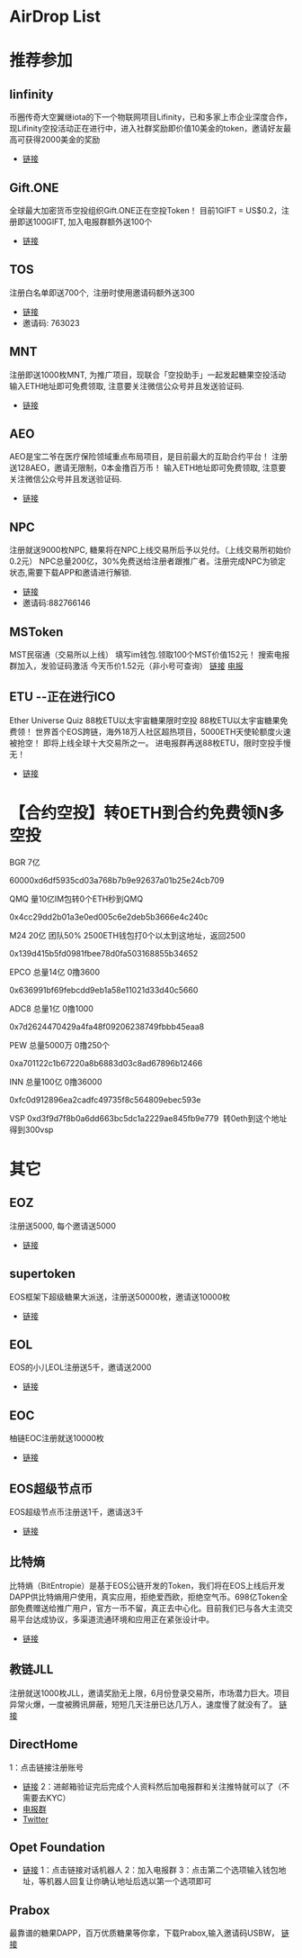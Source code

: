 # AirDrop List

# 推荐参加
## linfinity
币圈传奇大空翼继iota的下一个物联网项目Lifinity，已和多家上市企业深度合作，现Lifinity空投活动正在进行中，进入社群奖励即价值10美金的token，邀请好友最高可获得2000美金的奖励
* [链接](https://candy.linfinity.io/profile/869f82d78a640856fe502668ff3fc1ca)

## Gift.ONE
全球最大加密货币空投组织Gift.ONE正在空投Token！
目前1GIFT = US$0.2，注册即送100GIFT, 加入电报群额外送100个
* [链接](https://gift.one/i/eEUspE)

## TOS
注册白名单即送700个,  注册时使用邀请码额外送300
* [链接](https://tos.link)
* 邀请码: 763023

## MNT
注册即送1000枚MNT, 为推广项目，现联合「空投助手」一起发起糖果空投活动
输入ETH地址即可免费领取, 注意要关注微信公众号并且发送验证码.
* [链接](https://token.air-drop.top/?invite=ev52jdmh&coin=mnt)

## AEO
AEO是宝二爷在医疗保险领域重点布局项目，是目前最大的互助合约平台！
注册送128AEO，邀请无限制，0本金撸百万币！
输入ETH地址即可免费领取, 注意要关注微信公众号并且发送验证码.
* [链接](https://candy.air-drop.top/?invite=hrziozal&coin=aeo)

## NPC 
注册就送9000枚NPC, 糖果将在NPC上线交易所后予以兑付。（上线交易所初始价0.2元）
NPC总量200亿，30%免费送给注册者跟推广者。注册完成NPC为锁定状态,需要下载APP和邀请进行解锁.
* [链接](1aau.com/i/882766146 ) 
* 邀请码:882766146

## MSToken 
MST民宿通（交易所以上线）
填写im钱包.领取100个MST价值152元！
搜索电报群加入，发验证码激活
今天币价1.52元（非小号可查询）
[链接](http://t.mstoken.io/?code=TIN9E0QB8C)
[电报](https://t.me/mstoken)

## ETU --正在进行ICO
Ether Universe Quiz 88枚ETU以太宇宙糖果限时空投
88枚ETU以太宇宙糖果免费领！
世界首个EOS跨链，海外18万人社区超热项目，5000ETH天使轮额度火速被抢空！
即将上线全球十大交易所之一。
进电报群再送88枚ETU，限时空投手慢无！
* [链接](https://etu.link/p/c7b38975.html)


# 【合约空投】转0ETH到合约免费领N多空投
BGR 7亿 

60000xd6df5935cd03a768b7b9e92637a01b25e24cb709

QMQ 量10亿IM包转0个ETH秒到QMQ

0x4cc29dd2b01a3e0ed005c6e2deb5b3666e4c240c

M24  20亿 团队50%   2500ETH钱包打0个以太到这地址，返回2500

0x139d415b5fd0981fbee78d0fa503168855b34652

EPCO  总量14亿 0撸3600

0x636991bf69febcdd9eb1a58e11021d33d40c5660

ADC8   总量1亿 0撸1000

0x7d2624470429a4fa48f09206238749fbbb45eaa8

PEW    总量5000万 0撸250个

0xa701122c1b67220a8b6883d03c8ad67896b12466

INN    总量100亿  0撸36000

0xfc0d912896ea2cadfc49735f8c564809ebec593e

VSP
0xd3f9d7f8b0a6dd663bc5dc1a2229ae845fb9e779  转0eth到这个地址 得到300vsp 

# 其它
## EOZ
注册送5000, 每个邀请送5000
* [链接](http://eoz.one/i/2602677)

## supertoken
EOS框架下超级糖果大派送，注册送50000枚，邀请送10000枚
* [链接](http://supertoken100.com/i/220372)

## EOL
EOS的小儿EOL注册送5千，邀请送2000
* [链接](http://eoslian.cn/?_i=MTQ4NzE4)

## EOC
柚链EOC注册就送10000枚
* [链接](http://xiguacs.cn/L/index/c/385251)

## EOS超级节点币
EOS超级节点币注册送1千，邀请送3千
* [链接](http://bit59.com/i/236679)




## 比特熵
比特熵（BitEntropie）是基于EOS公链开发的Token，我们将在EOS上线后开发DAPP供比特熵用户使用，真实应用，拒绝爱西欧，拒绝空气币。698亿Token全部免费赠送给推广用户，官方一币不留，真正去中心化。目前我们已与各大主流交易平台达成协议，多渠道流通环境和应用正在紧张设计中。
* [链接](http://www.bit698.com/)

##  教链JLL
注册就送1000枚JLL，邀请奖励无上限，6月份登录交易所，市场潜力巨大。项目异常火爆，一度被腾讯屏蔽，短短几天注册已达几万人，速度慢了就没有了。
[链接](http://jll.one/)

##  DirectHome
1：点击链接注册账号
* [链接](https://directhome.co/users/sign_up)
2：进邮箱验证完后完成个人资料然后加电报群和关注推特就可以了（不需要去KYC）
* [电报群](http://t.cn/R3zgzxK)
* [Twitter](http://t.cn/R3zgzx9)

## Opet Foundation
* [链接](http://t.me/opetairdropbot?start=E20BtSZN)
1：点击链接对话机器人
2：加入电报群
3：点击第二个选项输入钱包地址，等机器人回复让你确认地址后选以第一个选项即可

## Prabox
最靠谱的糖果DAPP，百万优质糖果等你拿，下载Prabox,输入邀请码USBW，
[链接](https://prabox.net/tpl/reg.html?i=USBW)
